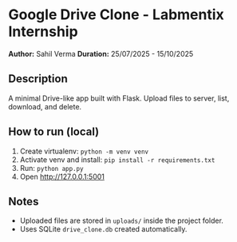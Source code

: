 
# Google Drive Clone - Labmentix Internship
**Author:** Sahil Verma
**Duration:** 25/07/2025 - 15/10/2025

## Description
A minimal Drive-like app built with Flask. Upload files to server, list, download, and delete.

## How to run (local)
1. Create virtualenv: `python -m venv venv` 
2. Activate venv and install: `pip install -r requirements.txt`
3. Run: `python app.py`
4. Open http://127.0.0.1:5001

## Notes
- Uploaded files are stored in `uploads/` inside the project folder.
- Uses SQLite `drive_clone.db` created automatically.
